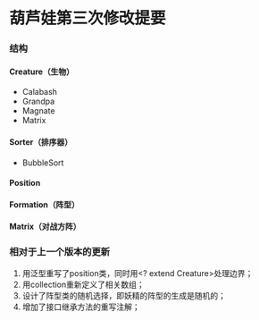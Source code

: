# 葫芦娃第三次修改提要
### 结构
#### Creature（生物）
-	Calabash
-	Grandpa
-	Magnate
-	Matrix
#### Sorter（排序器）
-	BubbleSort
#### Position
#### Formation（阵型）
#### Matrix（对战方阵）
### 相对于上一个版本的更新
1.	用泛型重写了position类，同时用<? extend Creature>处理边界；
2.	用collection重新定义了相关数组；
3.	设计了阵型类的随机选择，即妖精的阵型的生成是随机的；
4.	增加了接口继承方法的重写注解；
